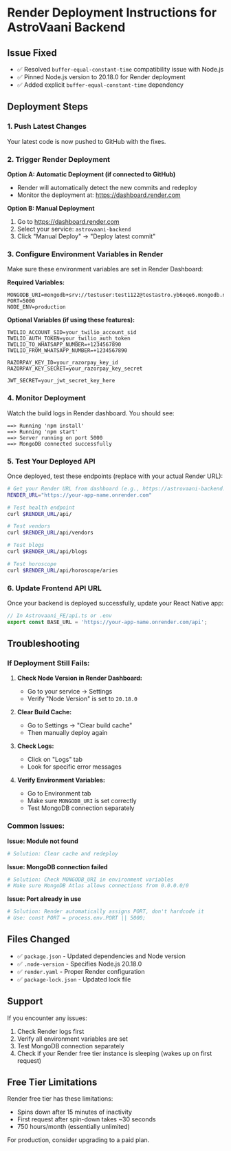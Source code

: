 # Render Deployment Instructions for AstroVaani Backend

## Issue Fixed
- ✅ Resolved `buffer-equal-constant-time` compatibility issue with Node.js
- ✅ Pinned Node.js version to 20.18.0 for Render deployment
- ✅ Added explicit `buffer-equal-constant-time` dependency

## Deployment Steps

### 1. Push Latest Changes
Your latest code is now pushed to GitHub with the fixes.

### 2. Trigger Render Deployment

**Option A: Automatic Deployment (if connected to GitHub)**
- Render will automatically detect the new commits and redeploy
- Monitor the deployment at: https://dashboard.render.com

**Option B: Manual Deployment**
1. Go to https://dashboard.render.com
2. Select your service: `astrovaani-backend`
3. Click "Manual Deploy" → "Deploy latest commit"

### 3. Configure Environment Variables in Render

Make sure these environment variables are set in Render Dashboard:

**Required Variables:**
```
MONGODB_URI=mongodb+srv://testuser:test1122@testastro.yb6oqe6.mongodb.net/astro
PORT=5000
NODE_ENV=production
```

**Optional Variables (if using these features):**
```
TWILIO_ACCOUNT_SID=your_twilio_account_sid
TWILIO_AUTH_TOKEN=your_twilio_auth_token
TWILIO_TO_WHATSAPP_NUMBER=+1234567890
TWILIO_FROM_WHATSAPP_NUMBER=+1234567890

RAZORPAY_KEY_ID=your_razorpay_key_id
RAZORPAY_KEY_SECRET=your_razorpay_key_secret

JWT_SECRET=your_jwt_secret_key_here
```

### 4. Monitor Deployment

Watch the build logs in Render dashboard. You should see:
```
==> Running 'npm install'
==> Running 'npm start'
==> Server running on port 5000
==> MongoDB connected successfully
```

### 5. Test Your Deployed API

Once deployed, test these endpoints (replace with your actual Render URL):

```bash
# Get your Render URL from dashboard (e.g., https://astrovaani-backend.onrender.com)
RENDER_URL="https://your-app-name.onrender.com"

# Test health endpoint
curl $RENDER_URL/api/

# Test vendors
curl $RENDER_URL/api/vendors

# Test blogs
curl $RENDER_URL/api/blogs

# Test horoscope
curl $RENDER_URL/api/horoscope/aries
```

### 6. Update Frontend API URL

Once your backend is deployed successfully, update your React Native app:

```typescript
// In Astrovaani_FE/api.ts or .env
export const BASE_URL = 'https://your-app-name.onrender.com/api';
```

## Troubleshooting

### If Deployment Still Fails:

1. **Check Node Version in Render Dashboard:**
   - Go to your service → Settings
   - Verify "Node Version" is set to `20.18.0`

2. **Clear Build Cache:**
   - Go to Settings → "Clear build cache"
   - Then manually deploy again

3. **Check Logs:**
   - Click on "Logs" tab
   - Look for specific error messages

4. **Verify Environment Variables:**
   - Go to Environment tab
   - Make sure `MONGODB_URI` is set correctly
   - Test MongoDB connection separately

### Common Issues:

**Issue: Module not found**
```bash
# Solution: Clear cache and redeploy
```

**Issue: MongoDB connection failed**
```bash
# Solution: Check MONGODB_URI in environment variables
# Make sure MongoDB Atlas allows connections from 0.0.0.0/0
```

**Issue: Port already in use**
```bash
# Solution: Render automatically assigns PORT, don't hardcode it
# Use: const PORT = process.env.PORT || 5000;
```

## Files Changed

- ✅ `package.json` - Updated dependencies and Node version
- ✅ `.node-version` - Specifies Node.js 20.18.0
- ✅ `render.yaml` - Proper Render configuration
- ✅ `package-lock.json` - Updated lock file

## Support

If you encounter any issues:
1. Check Render logs first
2. Verify all environment variables are set
3. Test MongoDB connection separately
4. Check if your Render free tier instance is sleeping (wakes up on first request)

## Free Tier Limitations

Render free tier has these limitations:
- Spins down after 15 minutes of inactivity
- First request after spin-down takes ~30 seconds
- 750 hours/month (essentially unlimited)

For production, consider upgrading to a paid plan.
